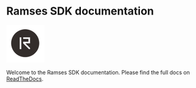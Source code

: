 # Ramses SDK documentation

![Ramses](./doc/_static/logo.png)

Welcome to the Ramses SDK documentation.
Please find the full docs on [ReadTheDocs](https://ramses-sdk.readthedocs.io/en/latest).
